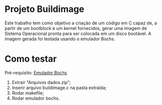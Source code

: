 
# Projeto Buildimage
Este trabalho tem como objetivo a criação de um código em C capaz de, a partir de um bootblock
e um kernel fornecidos, gerar uma imagem de Sistema Operacional pronta para ser colocada em um
disco bootável. A imagem gerada foi testada usando o emulador Bochs.

# Como testar
Pré-requisito: [Emulador Bochs](https://bochs.sourceforge.io/getcurrent.html)

1. Extrair "Arquivos dados.zip";
2. Inserir arquivo buildimage.c na pasta extraída;
3. Rodar makefile;
4. Rodar emulador bochs.
